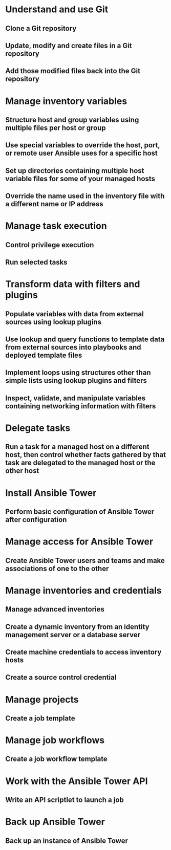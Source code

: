 # Understand and use Git

## Clone a Git repository

## Update, modify and create files in a Git repository

## Add those modified files back into the Git repository

# Manage inventory variables

## Structure host and group variables using multiple files per host or group

## Use special variables to override the host, port, or remote user Ansible uses for a specific host

## Set up directories containing multiple host variable files for some of your managed hosts

## Override the name used in the inventory file with a different name or IP address

# Manage task execution

## Control privilege execution

## Run selected tasks

# Transform data with filters and plugins

## Populate variables with data from external sources using lookup plugins

## Use lookup and query functions to template data from external sources into playbooks and deployed template files

## Implement loops using structures other than simple lists using lookup plugins and filters

## Inspect, validate, and manipulate variables containing networking information with filters

# Delegate tasks

## Run a task for a managed host on a different host, then control whether facts gathered by that task are delegated to the managed host or the other host

# Install Ansible Tower

## Perform basic configuration of Ansible Tower after configuration

# Manage access for Ansible Tower

## Create Ansible Tower users and teams and make associations of one to the other

# Manage inventories and credentials

## Manage advanced inventories

## Create a dynamic inventory from an identity management server or a database server

## Create machine credentials to access inventory hosts

## Create a source control credential

# Manage projects

## Create a job template

# Manage job workflows

## Create a job workflow template

# Work with the Ansible Tower API

## Write an API scriptlet to launch a job

# Back up Ansible Tower

## Back up an instance of Ansible Tower
